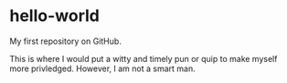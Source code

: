hello-world
===========

My first repository on GitHub.

This is where I would put a witty and timely pun or quip to make myself more privledged. However, I am not a smart man.
